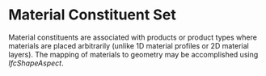 Material Constituent Set
========================

Material constituents are associated with products or product types where materials are placed arbitrarily (unlike 1D material profiles or 2D material layers). The mapping of materials to geometry may be accomplished using _IfcShapeAspect_.
